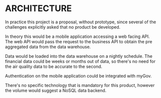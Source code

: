 # ARCHITECTURE

In practice this project is a proposal, without prototype, since several of the challenges explicitly asked that no product be developed.

In theory this would be a mobile application accessing a web facing API. The web API would pass the request to the business API to obtain the pre aggregated data from the data warehouse.

Data would be loaded into the data warehouse on a nightly schedule. The financial data could be weeks or months out of data, so there's no need for the air quality data to be accurate to the second.

Authentication on the mobile application could be integrated with myGov.

There's no specific technology that is mandatory for this product, however the volume would suggest a NoSQL data backend.
